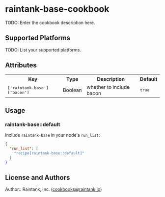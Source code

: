 # raintank-base-cookbook

TODO: Enter the cookbook description here.

## Supported Platforms

TODO: List your supported platforms.

## Attributes

<table>
  <tr>
    <th>Key</th>
    <th>Type</th>
    <th>Description</th>
    <th>Default</th>
  </tr>
  <tr>
    <td><tt>['raintank-base']['bacon']</tt></td>
    <td>Boolean</td>
    <td>whether to include bacon</td>
    <td><tt>true</tt></td>
  </tr>
</table>

## Usage

### raintank-base::default

Include `raintank-base` in your node's `run_list`:

```json
{
  "run_list": [
    "recipe[raintank-base::default]"
  ]
}
```

## License and Authors

Author:: Raintank, Inc. (<cookbooks@raintank.io>)
